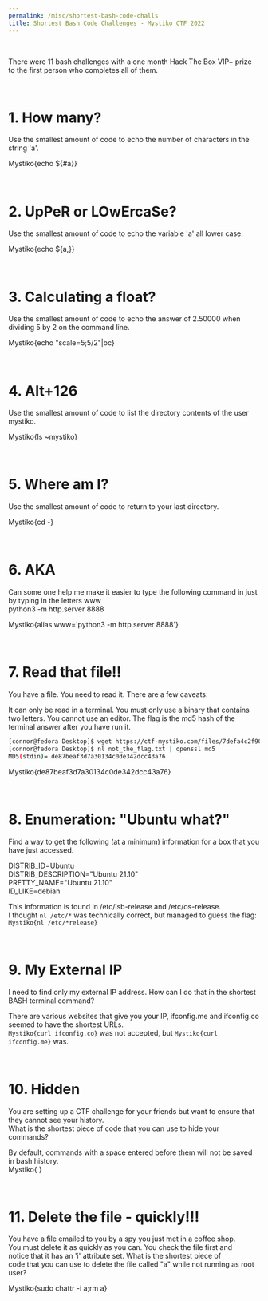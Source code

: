 ```yaml
---
permalink: /misc/shortest-bash-code-challs
title: Shortest Bash Code Challenges - Mystiko CTF 2022
---
```


<br>

There were 11 bash challenges with a one month Hack The Box VIP+ prize to the first person who completes all of them.

<br>

# 1. How many?

Use the smallest amount of code to echo the number of characters in the string 'a'.

Mystiko{echo ${#a}}

<br>


# 2. UpPeR or LOwErcaSe?

Use the smallest amount of code to echo the variable 'a' all lower case.

Mystiko{echo ${a,}} 

<br>


# 3. Calculating a float?

Use the smallest amount of code to echo the answer of 2.50000 when dividing 5 by 2 on the command line.

Mystiko{echo "scale=5;5/2"|bc}

<br>


# 4. Alt+126

Use the smallest amount of code to list the directory contents of the user mystiko.

Mystiko{ls ~mystiko}

<br>


# 5. Where am I?

Use the smallest amount of code to return to your last directory.

Mystiko{cd -} 

<br>


# 6. AKA

Can some one help me make it easier to type the following command in just by typing in the letters www <br>
python3 -m http.server 8888 <br>

Mystiko{alias www='python3 -m http.server 8888'}

<br>


# 7. Read that file!!

You have a file. You need to read it. There are a few caveats:

It can only be read in a terminal.
You must only use a binary that contains two letters.
You cannot use an editor.
The flag is the md5 hash of the terminal answer after you have run it.

```bash
[connor@fedora Desktop]$ wget https://ctf-mystiko.com/files/7defa4c2f905792708a51497aa3c278f/not_the_flag.txt -O not_the_flag.txt
[connor@fedora Desktop]$ nl not_the_flag.txt | openssl md5
MD5(stdin)= de87beaf3d7a30134c0de342dcc43a76
```

Mystiko{de87beaf3d7a30134c0de342dcc43a76}

<br>


# 8. Enumeration: "Ubuntu what?"

Find a way to get the following (at a minimum) information for a box that you have just accessed. <br>

DISTRIB_ID=Ubuntu                         <br>
DISTRIB_DESCRIPTION="Ubuntu 21.10"        <br>
PRETTY_NAME="Ubuntu 21.10"                <br>
ID_LIKE=debian                            <br>

This information is found in /etc/lsb-release and /etc/os-release. <br>
I thought `nl /etc/*` was technically correct, but managed to guess the flag: `Mystiko{nl /etc/*release}`

<br>


# 9. My External IP

I need to find only my external IP address. How can I do that in the shortest BASH terminal command?

There are various websites that give you your IP, ifconfig.me and ifconfig.co seemed to have the shortest URLs. <br>
`Mystiko{curl ifconfig.co}` was not accepted, but `Mystiko{curl ifconfig.me}` was.

<br>


# 10. Hidden

You are setting up a CTF challenge for your friends but want to ensure that they cannot see your history. <br>
What is the shortest piece of code that you can use to hide your commands?

By default, commands with a space entered before them will not be saved in bash history. <br>
Mystiko{ }

<br>


# 11. Delete the file - quickly!!!

You have a file emailed to you by a spy you just met in a coffee shop. <br>
You must delete it as quickly as you can. You check the file first and <br>
notice that it has an 'i' attribute set. What is the shortest piece of <br>
code that you can use to delete the file called "a" while not running as root user?

Mystiko{sudo chattr -i a;rm a}

